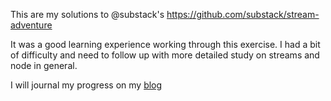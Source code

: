 This are my solutions to @substack's https://github.com/substack/stream-adventure

It was a good learning experience working through this exercise. I had a bit of difficulty and need to follow up with more detailed study on streams and node in general.

I will journal my progress on my [blog](http://gabeno.github.io/)